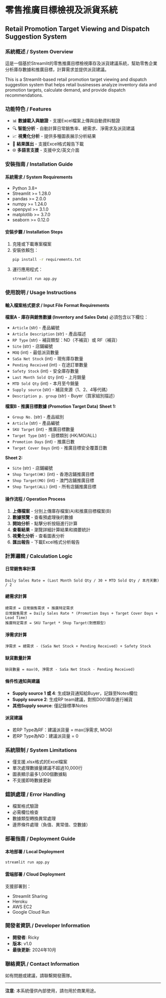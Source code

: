 # 零售推廣目標檢視及派貨系統
## Retail Promotion Target Viewing and Dispatch Suggestion System

### 系統概述 / System Overview
這是一個基於Streamlit的零售推廣目標檢視庫存及派貨建議系統，幫助零售企業分析庫存數據和推廣目標，計算需求並提供派貨建議。

This is a Streamlit-based retail promotion target viewing and dispatch suggestion system that helps retail businesses analyze inventory data and promotion targets, calculate demand, and provide dispatch recommendations.

### 功能特色 / Features
- 📊 **數據載入與驗證** - 支援Excel檔案上傳與自動資料驗證
- 🔍 **智能分析** - 自動計算日常銷售率、總需求、淨需求及派貨建議
- 📈 **視覺化分析** - 提供多種圖表展示分析結果
- 💾 **結果匯出** - 支援Excel格式報告下載
- 🌐 **多語言支援** - 支援中文/英文介面

### 安裝指南 / Installation Guide

#### 系統需求 / System Requirements
- Python 3.8+
- Streamlit >= 1.28.0
- pandas >= 2.0.0
- numpy >= 1.24.0
- openpyxl >= 3.1.0
- matplotlib >= 3.7.0
- seaborn >= 0.12.0

#### 安裝步驟 / Installation Steps
1. 克隆或下載專案檔案
2. 安裝依賴包：
   ```bash
   pip install -r requirements.txt
   ```
3. 運行應用程式：
   ```bash
   streamlit run app.py
   ```

### 使用說明 / Usage Instructions

#### 輸入檔案格式要求 / Input File Format Requirements

**檔案A - 庫存與銷售數據 (Inventory and Sales Data)**
必須包含以下欄位：
- `Article` (str) - 產品編號
- `Article Description` (str) - 產品描述
- `RP Type` (str) - 補貨類型：ND（不補貨）或 RF（補貨）
- `Site` (str) - 店鋪編號
- `MOQ` (int) - 最低派貨數量
- `SaSa Net Stock` (int) - 現有庫存數量
- `Pending Received` (int) - 在途訂單數量
- `Safety Stock` (int) - 安全庫存數量
- `Last Month Sold Qty` (int) - 上月銷量
- `MTD Sold Qty` (int) - 本月至今銷量
- `Supply source` (str) - 補貨來源（1、2、4等代碼）
- `Description p. group` (str) - Buyer（買家組別描述）

**檔案B - 推廣目標數據 (Promotion Target Data)**
**Sheet 1:**
- `Group No.` (str) - 產品組別
- `Article` (str) - 產品編號
- `SKU Target` (int) - 推廣目標數量
- `Target Type` (str) - 目標類別 (HK/MO/ALL)
- `Promotion Days` (int) - 推廣日數
- `Target Cover Days` (int) - 推廣目標安全覆蓋日數

**Sheet 2:**
- `Site` (str) - 店鋪編號
- `Shop Target(HK)` (int) - 香港店鋪推廣目標
- `Shop Target(MO)` (int) - 澳門店鋪推廣目標
- `Shop Target(ALL)` (int) - 所有店鋪推廣目標

#### 操作流程 / Operation Process
1. **上傳檔案** - 分別上傳庫存檔案(A)和推廣目標檔案(B)
2. **數據預覽** - 查看預處理後的數據
3. **開始分析** - 點擊分析按鈕進行計算
4. **查看結果** - 瀏覽詳細計算結果和摘要統計
5. **視覺化分析** - 查看圖表分析
6. **匯出報告** - 下載Excel格式分析報告

### 計算邏輯 / Calculation Logic

#### 日常銷售率計算
```
Daily Sales Rate = (Last Month Sold Qty / 30 + MTD Sold Qty / 本月天數) / 2
```

#### 總需求計算
```
總需求 = 日常銷售需求 + 推廣特定需求
日常銷售需求 = Daily Sales Rate * (Promotion Days + Target Cover Days + Lead Time)
推廣特定需求 = SKU Target * Shop Target(對應類型)
```

#### 淨需求計算
```
淨需求 = 總需求 - (SaSa Net Stock + Pending Received) + Safety Stock
```

#### 缺貨數量計算
```
缺貨數量 = max(0, 淨需求 - SaSa Net Stock - Pending Received)
```

#### 條件性通知與建議
- **Supply source 1 或 4**: 生成缺貨通知給Buyer，記錄至Notes欄位
- **Supply source 2**: 生成RP team建議，對照D001庫存進行補貨
- **其他Supply source**: 僅記錄標準Notes

#### 派貨建議
- 若RP Type為RF：建議派貨量 = max(淨需求, MOQ)
- 若RP Type為ND：建議派貨量 = 0

### 系統限制 / System Limitations
- 僅支援.xlsx格式的Excel檔案
- 單次處理數據量建議不超過10,000行
- 圖表顯示最多1,000個數據點
- 不支援即時數據更新

### 錯誤處理 / Error Handling
- 檔案格式驗證
- 必需欄位檢查
- 數據類型轉換異常處理
- 邊界條件處理（負值、異常值、空數據）

### 部署指南 / Deployment Guide

#### 本地部署 / Local Deployment
```bash
streamlit run app.py
```

#### 雲端部署 / Cloud Deployment
支援部署到：
- Streamlit Sharing
- Heroku
- AWS EC2
- Google Cloud Run

### 開發者資訊 / Developer Information
- **開發者**: Ricky
- **版本**: v1.0
- **最後更新**: 2024年10月

### 聯絡資訊 / Contact Information
如有問題或建議，請聯繫開發團隊。

---

**注意**: 本系統僅供內部使用，請勿用於商業用途。